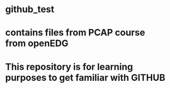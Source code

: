 # github_test
# contains files from PCAP course from openEDG
# This repository is for learning purposes to get familiar with GITHUB

